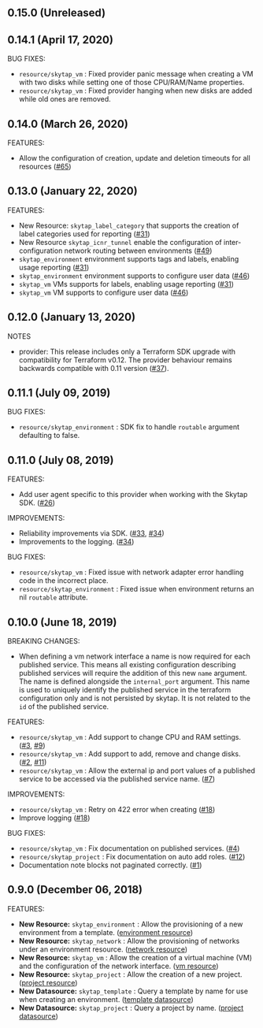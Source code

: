 ## 0.15.0 (Unreleased)
## 0.14.1 (April 17, 2020)

BUG FIXES:
* `resource/skytap_vm` : Fixed provider panic message when creating a VM with two disks while setting one of those CPU/RAM/Name properties.
* `resource/skytap_vm` : Fixed provider hanging when new disks are added while old ones are removed.

## 0.14.0 (March 26, 2020)

FEATURES:
* Allow the configuration of creation, update and deletion timeouts for all resources ([#65](https://github.com/snidell/terraform-provider-techzoneskytap/skytap/pull/65))
 
## 0.13.0 (January 22, 2020)

FEATURES:
* New Resource: `skytap_label_category` that supports the creation of label categories used for reporting ([#31](https://github.com/snidell/terraform-provider-techzoneskytap/skytap/issues/31))
* New Resource `skytap_icnr_tunnel` enable the configuration of inter-configuration network routing between environments ([#49](https://github.com/snidell/terraform-provider-techzoneskytap/skytap/issues/49))
* `skytap_environment` environment supports tags and labels, enabling usage reporting ([#31](https://github.com/snidell/terraform-provider-techzoneskytap/skytap/issues/31))
* `skytap_environment` environment supports to configure user data ([#46](https://github.com/snidell/terraform-provider-techzoneskytap/skytap/issues/46))
* `skytap_vm` VMs supports for labels, enabling usage reporting ([#31](https://github.com/snidell/terraform-provider-techzoneskytap/skytap/issues/31))
* `skytap_vm` VM supports to configure user data ([#46](https://github.com/snidell/terraform-provider-techzoneskytap/skytap/issues/46))
 
## 0.12.0 (January 13, 2020)

NOTES
* provider: This release includes only a Terraform SDK upgrade with compatibility for Terraform v0.12. The provider behaviour remains backwards compatible with 0.11 version ([#37](https://github.com/snidell/terraform-provider-techzoneskytap/skytap/issues/37)).

## 0.11.1 (July 09, 2019)

BUG FIXES:

* `resource/skytap_environment` : SDK fix to handle `routable` argument defaulting to false.

## 0.11.0 (July 08, 2019)

FEATURES:

* Add user agent specific to this provider when working with the Skytap SDK. ([#26](https://github.com/snidell/terraform-provider-techzoneskytap/skytap/issues/26))

IMPROVEMENTS:

* Reliability improvements via SDK. ([#33](https://github.com/snidell/terraform-provider-techzoneskytap/skytap/issues/33), [#34](https://github.com/snidell/terraform-provider-techzoneskytap/skytap/issues/34))
* Improvements to the logging. ([#34](https://github.com/snidell/terraform-provider-techzoneskytap/skytap/issues/34))

BUG FIXES:

* `resource/skytap_vm` : Fixed issue with network adapter error handling code in the incorrect place.
* `resource/skytap_environment` : Fixed issue when environment returns an nil `routable` attribute.

## 0.10.0 (June 18, 2019)

BREAKING CHANGES:

* When defining a vm network interface a name is now required for each published service. This means all existing configuration describing published services will require the addition of this new `name` argument. The name is defined alongside the `internal_port` argument. This name is used to uniquely identify the published service in the terraform configuration only and is not persisted by skytap. It is not related to the `id` of the published service.

FEATURES:

* `resource/skytap_vm` : Add support to change CPU and RAM settings. ([#3](https://github.com/snidell/terraform-provider-techzoneskytap/skytap/issues/3), [#9](https://github.com/snidell/terraform-provider-techzoneskytap/skytap/issues/9))
* `resource/skytap_vm` : Add support to add, remove and change disks. ([#2](https://github.com/snidell/terraform-provider-techzoneskytap/skytap/issues/2), [#11](https://github.com/snidell/terraform-provider-techzoneskytap/skytap/issues/11))
* `resource/skytap_vm` : Allow the external ip and port values of a published service to be accessed via the published service name. ([#7](https://github.com/snidell/terraform-provider-techzoneskytap/skytap/issues/7))

IMPROVEMENTS:

* `resource/skytap_vm` : Retry on 422 error when creating ([#18](https://github.com/snidell/terraform-provider-techzoneskytap/skytap/issues/18))
* Improve logging ([#18](https://github.com/snidell/terraform-provider-techzoneskytap/skytap/issues/18))

BUG FIXES:

* `resource/skytap_vm` : Fix documentation on published services. ([#4](https://github.com/snidell/terraform-provider-techzoneskytap/skytap/issues/4))
* `resource/skytap_project` : Fix documentation on auto add roles. ([#12](https://github.com/snidell/terraform-provider-techzoneskytap/skytap/issues/12))
* Documentation note blocks not paginated correctly. ([#1](https://github.com/snidell/terraform-provider-techzoneskytap/skytap/issues/1))

## 0.9.0 (December 06, 2018)

FEATURES:

* **New Resource:** `skytap_environment` : Allow the provisioning of a new environment from a template. ([environment resource](https://github.com/snidell/terraform-provider-techzoneskytap/skytap/commit/b8659204298067bbdbc5def7a408328f6ed324b4))
* **New Resource:** `skytap_network` : Allow the provisioning of networks under an environment resource. ([network resource](https://github.com/snidell/terraform-provider-techzoneskytap/skytap/commit/f89b1aa1a04d7fa09c640ab973403870cab8574d))
* **New Resource:** `skytap_vm` : Allow the creation of a virtual machine (VM) and the configuration of the network interface. ([vm resource](https://github.com/snidell/terraform-provider-techzoneskytap/skytap/commit/19b03ef4c7c55cfb7765fd357668f266e6714ebc))
* **New Resource:** `skytap_project` : Allow the creation of a new project. ([project resource](https://github.com/snidell/terraform-provider-techzoneskytap/skytap/commit/8b22ac59a4cf619a7b692d7b10d5886cd9cbf3e8))
* **New Datasource:** `skytap_template` : Query a template by name for use when creating an environment. ([template datasource](https://github.com/snidell/terraform-provider-techzoneskytap/skytap/commit/ec560944d0765daf8399f65949fd0b1879a11275))
* **New Datasource:** `skytap_project` : Query a project by name. ([project datasource](https://github.com/snidell/terraform-provider-techzoneskytap/skytap/commit/8b22ac59a4cf619a7b692d7b10d5886cd9cbf3e8))
